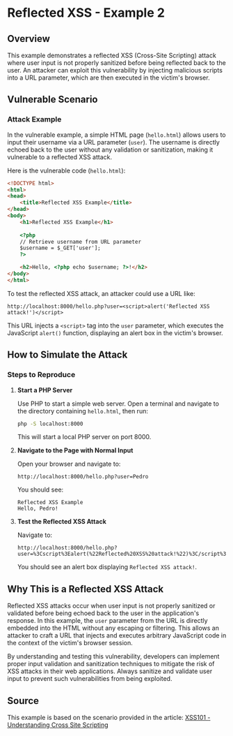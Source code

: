 # Reflected XSS - Example 2

## Overview

This example demonstrates a reflected XSS (Cross-Site Scripting) attack where user input is not properly sanitized before being reflected back to the user. An attacker can exploit this vulnerability by injecting malicious scripts into a URL parameter, which are then executed in the victim's browser.

## Vulnerable Scenario

### Attack Example

In the vulnerable example, a simple HTML page (`hello.html`) allows users to input their username via a URL parameter (`user`). The username is directly echoed back to the user without any validation or sanitization, making it vulnerable to a reflected XSS attack.

Here is the vulnerable code (`hello.html`):

```html
<!DOCTYPE html>
<html>
<head>
    <title>Reflected XSS Example</title>
</head>
<body>
    <h1>Reflected XSS Example</h1>
    
    <?php
    // Retrieve username from URL parameter
    $username = $_GET['user'];
    ?>

    <h2>Hello, <?php echo $username; ?>!</h2>
</body>
</html>
```

To test the reflected XSS attack, an attacker could use a URL like:

```
http://localhost:8000/hello.php?user=<script>alert('Reflected XSS attack!')</script>
```

This URL injects a `<script>` tag into the `user` parameter, which executes the JavaScript `alert()` function, displaying an alert box in the victim's browser.

## How to Simulate the Attack

### Steps to Reproduce

1. **Start a PHP Server**

   Use PHP to start a simple web server. Open a terminal and navigate to the directory containing `hello.html`, then run:

   ```sh
   php -S localhost:8000
   ```

   This will start a local PHP server on port 8000.

2. **Navigate to the Page with Normal Input**

   Open your browser and navigate to:

   ```
   http://localhost:8000/hello.php?user=Pedro
   ```

   You should see:

   ```
   Reflected XSS Example
   Hello, Pedro!
   ```

3. **Test the Reflected XSS Attack**

   Navigate to:

   ```
   http://localhost:8000/hello.php?user=%3Cscript%3Ealert(%22Reflected%20XSS%20attack!%22)%3C/script%3E
   ```

   You should see an alert box displaying `Reflected XSS attack!`.

## Why This is a Reflected XSS Attack

Reflected XSS attacks occur when user input is not properly sanitized or validated before being echoed back to the user in the application's response. In this example, the `user` parameter from the URL is directly embedded into the HTML without any escaping or filtering. This allows an attacker to craft a URL that injects and executes arbitrary JavaScript code in the context of the victim's browser session.

By understanding and testing this vulnerability, developers can implement proper input validation and sanitization techniques to mitigate the risk of XSS attacks in their web applications. Always sanitize and validate user input to prevent such vulnerabilities from being exploited.

## Source

This example is based on the scenario provided in the article: [XSS101 - Understanding Cross Site Scripting](https://brutelogic.com.br/blog/xss101/)

